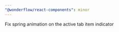 ```yaml
---
"@wonderflow/react-components": minor
---
```


Fix spring animation on the active tab item indicator
